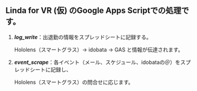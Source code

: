 ## Linda for VR (仮) のGoogle Apps Scriptでの処理です。   

 1. ***log_write***：出退勤の情報をスプレッドシートに記録する。
 
    Hololens（スマートグラス）→ idobata → GAS と情報が伝達されます。
 2. ***event_scrape***：各イベント（メール、スケジュール、idobataの＠）をスプレッドシートに記録し、
 
    Hololens（スマートグラス）の問合せに応じます。
